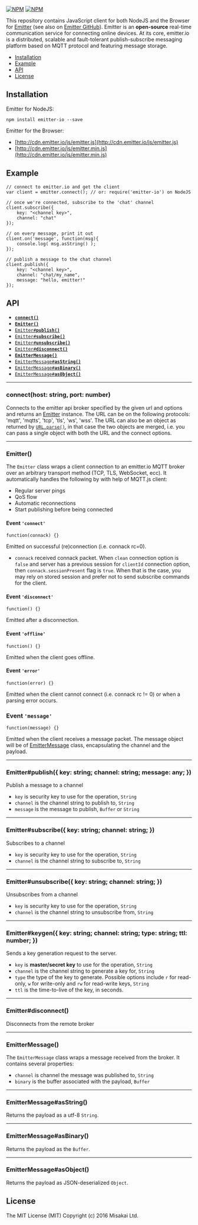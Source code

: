 [![NPM](https://nodei.co/npm/emitter-io.png)](https://nodei.co/npm/emitter-io/)
[![NPM](https://nodei.co/npm-dl/emitter-io.png)](https://nodei.co/npm/emitter-io/)

This repository contains JavaScript client for both NodeJS and the Browser for [Emitter](https://emitter.io) (see also on [Emitter GitHub](https://github.com/emitter-io/emitter)). Emitter is an **open-source** real-time communication service for connecting online devices. At its core, emitter.io is a distributed, scalable and fault-tolerant publish-subscribe messaging platform based on MQTT protocol and featuring message storage.

* [Installation](#install)
* [Example](#example)
* [API](#api)
* [License](#license)

<a name="install"></a>
## Installation

Emitter for NodeJS:
```
npm install emitter-io --save
```

Emitter for the Browser:
* [http://cdn.emitter.io/js/emitter.js](http://cdn.emitter.io/js/emitter.js)
* [http://cdn.emitter.io/js/emitter.min.js](http://cdn.emitter.io/js/emitter.min.js)

<a name="example"></a>
## Example

```
// connect to emitter.io and get the client
var client = emitter.connect(); // or: require('emitter-io') on NodeJS 

// once we're connected, subscribe to the 'chat' channel
client.subscribe({
	key: "<channel key>",
	channel: "chat"
});
    
// on every message, print it out
client.on('message', function(msg){
	console.log( msg.asString() );
});

// publish a message to the chat channel
client.publish({
	key: "<channel key>",
	channel: "chat/my_name",
	message: "hello, emitter!"
});
```
<a name="api"></a>
## API
  * <a href="#connect"><code><b>connect()</b></code></a>
  * <a href="#client"><code><b>Emitter()</b></code></a>
  * <a href="#publish"><code>Emitter#<b>publish()</b></code></a>
  * <a href="#subscribe"><code>Emitter#<b>subscribe()</b></code></a>
  * <a href="#unsubscribe"><code>Emitter#<b>unsubscribe()</b></code></a>
  * <a href="#disconnect"><code>Emitter#<b>disconnect()</b></code></a>
  * <a href="#message"><code><b>EmitterMessage()</b></code></a>
  * <a href="#asString"><code>EmitterMessage#<b>asString()</b></code></a>
  * <a href="#asBinary"><code>EmitterMessage#<b>asBinary()</b></code></a>
  * <a href="#asObject"><code>EmitterMessage#<b>asObject()</b></code></a>

-------------------------------------------------------
<a name="connect"></a>
### connect(host: string, port: number)

Connects to the emitter api broker specified by the given url and options and returns an [Emitter](#emitter) instance. The URL can be on the following protocols: 'mqtt', 'mqtts', 'tcp', 'tls', 'ws', 'wss'. The URL can also be an object as returned by [`URL.parse()`](http://nodejs.org/api/url.html#url_url_parse_urlstr_parsequerystring_slashesdenotehost), in that case the two objects are merged, i.e. you can pass a single object with both the URL and the connect options.

-------------------------------------------------------
<a name="client"></a>
### Emitter()

The `Emitter` class wraps a client connection to an emitter.io MQTT broker over an arbitrary transport method (TCP, TLS, WebSocket, ecc). It automatically handles the following by with help of MQTT.js client:
* Regular server pings
* QoS flow
* Automatic reconnections
* Start publishing before being connected


#### Event `'connect'`

`function(connack) {}`

Emitted on successful (re)connection (i.e. connack rc=0). 
* `connack` received connack packet. When `clean` connection option is `false` and server has a previous session 
for `clientId` connection option, then `connack.sessionPresent` flag is `true`. When that is the case, 
you may rely on stored session and prefer not to send subscribe commands for the client.

#### Event `'disconnect'`

`function() {}`

Emitted after a disconnection.

#### Event `'offline'`

`function() {}`

Emitted when the client goes offline.

#### Event `'error'`

`function(error) {}`

Emitted when the client cannot connect (i.e. connack rc != 0) or when a parsing error occurs.

### Event `'message'`

`function(message) {}`

Emitted when the client receives a message packet. The message object will be of [EmitterMessage](#message) class, encapsulating the channel and the payload.


-------------------------------------------------------
<a name="publish"></a>
### Emitter#publish({ key: string; channel: string; message: any;  })

Publish a message to a channel
* `key` is security key to use for the operation, `String`
* `channel` is the channel string to publish to, `String`
* `message` is the message to publish, `Buffer` or `String`

-------------------------------------------------------
<a name="subscribe"></a>
### Emitter#subscribe({ key: string; channel: string;  })

Subscribes to a channel
* `key` is security key to use for the operation, `String`
* `channel` is the channel string to subscribe to, `String`

-------------------------------------------------------
<a name="unsubscribe"></a>
### Emitter#unsubscribe({ key: string; channel: string;  })

Unsubscribes from a channel
* `key` is security key to use for the operation, `String`
* `channel` is the channel string to unsubscribe from, `String`

-------------------------------------------------------
<a name="unsubscribe"></a>
### Emitter#keygen({ key: string; channel: string; type: string; ttl: number; })

Sends a key generation request to the server.
* `key` is **master/secret key** to use for the operation, `String`
* `channel` is the channel string to generate a key for, `String`
* `type` the type of the key to generate. Possible options include `r` for read-only, `w` for write-only and `rw` for read-write keys, `String`
* `ttl` is the time-to-live of the key, in seconds.

-------------------------------------------------------
<a name="disconnect"></a>
### Emitter#disconnect()

Disconnects from the remote broker

-------------------------------------------------------
<a name="message"></a>
### EmitterMessage()

The `EmitterMessage` class wraps a message received from the broker. It contains several properties:
* `channel` is channel the message was published to, `String`
* `binary` is the buffer associated with the payload, `Buffer`

-------------------------------------------------------
<a name="asString"></a>
### EmitterMessage#asString()

Returns the payload as a utf-8 `String`.

-------------------------------------------------------
<a name="asBinary"></a>
### EmitterMessage#asBinary()

Returns the payload as the `Buffer`.

-------------------------------------------------------
<a name="asObject"></a>
### EmitterMessage#asObject()

Returns the payload as JSON-deserialized `Object`.

<a name="license"></a>
## License

The MIT License (MIT)
Copyright (c) 2016 Misakai Ltd.
